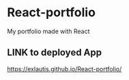 # React-portfolio
My portfolio made with React 

## LINK to deployed App
https://exlautis.github.io/React-portfolio/
